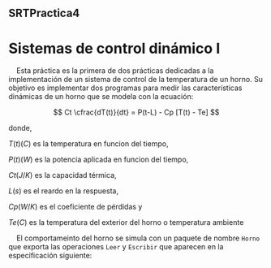 ## SRTPractica4

# Sistemas de control dinámico I

    Esta práctica es la primera de dos prácticas dedicadas a la implementación de un sistema de control de la temperatura de un horno. Su objetivo es implementar dos programas para medir las características dinámicas de un horno que se modela con la ecuación:

$$
Ct \cfrac{dT(t)}{dt} = P(t-L) - Cp [T(t) - Te]
$$

donde,

$T(t) (C)$ es la temperatura en funcion del tiempo,

$P(t)(W)$ es la potencia aplicada en funcion del tiempo,

$Ct (J/K)$ es la capacidad térmica,

$L(s)$ es el reardo en la respuesta,

$Cp (W/K)$ es el coeficiente de pérdidas y

$Te (C)$ es la temperatura del exterior del horno o temperatura ambiente

    El comportameinto del horno se simula con un paquete de nombre `Horno` que exporta las operaciones `Leer` y `Escribir` que aparecen en la especificación siguiente:

 
